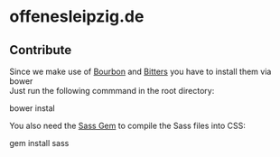 # offenesleipzig.de


## Contribute

Since we make use of [Bourbon](http://bourbon.io/) and [Bitters](http://neat.bourbon.io/) you have to install them via bower  
Just run the following commmand in the root directory:

  bower instal

You also need the [Sass Gem](http://sass-lang.com/install) to compile the Sass files into CSS:

  gem install sass
